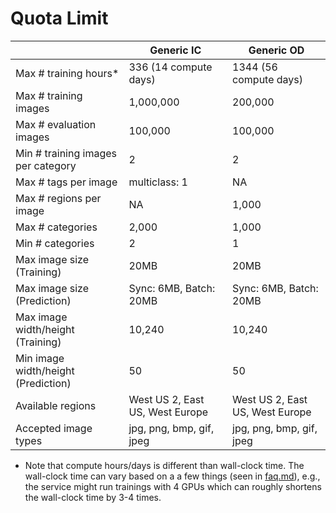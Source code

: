 # Quota Limit

|                                     | Generic IC                      | Generic OD                      |
| ----------------------------------- | ------------------------------- | ------------------------------- |
| Max # training hours*               | 336 (14 compute days)           | 1344 (56 compute days)          |
| Max # training images               | 1,000,000                       | 200,000                         |
| Max # evaluation images             | 100,000                         | 100,000                         |
| Min # training images per category  | 2                               | 2                               |
| Max # tags per image                | multiclass: 1                   | NA                              |
| Max # regions per image             | NA                              | 1,000                           |
| Max # categories                    | 2,000                           | 1,000                           |
| Min # categories                    | 2                               | 1                               |
| Max image size (Training)           | 20MB                            | 20MB                            |
| Max image size (Prediction)         | Sync: 6MB, Batch: 20MB          | Sync: 6MB, Batch: 20MB          |
| Max image width/height (Training)   | 10,240                          | 10,240                          |
| Min image width/height (Prediction) | 50                              | 50                              |
| Available regions                   | West US 2, East US, West Europe | West US 2, East US, West Europe |
| Accepted image types                | jpg, png, bmp, gif, jpeg        | jpg, png, bmp, gif, jpeg        |

* Note that compute hours/days is different than wall-clock time. The wall-clock time can vary based on a a few things (seen in [faq.md](./faq.md#why-does-my-training-take-longershorter-than-my-specified-budget)), e.g., the service might run trainings with 4 GPUs which can roughly shortens the wall-clock time by 3-4 times.

